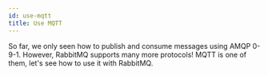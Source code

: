 ```yaml
---
id: use-mqtt
title: Use MQTT
---
```


So far, we only seen how to publish and consume messages using AMQP
0-9-1. However, RabbitMQ supports many more protocols! MQTT is one of
them, let's see how to use it with RabbitMQ.
